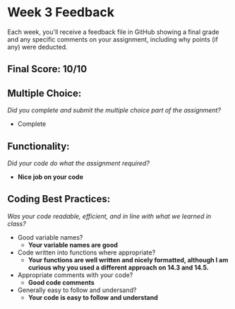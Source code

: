 # Week 3 Feedback
Each week, you'll receive a feedback file in GitHub showing a final grade and any specific comments on your assignment, including why points (if any) were deducted.


## Final Score: 10/10

## Multiple Choice:
_Did you complete and submit the multiple choice part of the assignment?_
* Complete

## Functionality: 
_Did your code do what the assignment required?_
* **Nice job on your code**

## Coding Best Practices:
_Was your code readable, efficient, and in line with what we learned in class?_
* Good variable names?
  * **Your variable names are good**
* Code written into functions where appropriate?
  * **Your functions are well written and nicely formatted, although I am curious why you used a different approach on 14.3 and 14.5.**
* Appropriate comments with your code?
  * **Good code comments**
* Generally easy to follow and undersand?
  * **Your code is easy to follow and understand**
